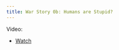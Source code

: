 ```yaml
---
title: War Story 0b: Humans are Stupid?
---
```


Video:

- [Watch](https://www.youtube.com/watch?v=vJG698U2Mvo)

<p>&nbsp; <p>&nbsp; <p>&nbsp; <p>&nbsp; <p>&nbsp; <p>&nbsp; <p>&nbsp; <p>&nbsp; <p>&nbsp; <p>&nbsp;
<p>&nbsp; <p>&nbsp; <p>&nbsp; <p>&nbsp; <p>&nbsp; <p>&nbsp; <p>&nbsp; <p>&nbsp; <p>&nbsp; <p>&nbsp;
<p>&nbsp; <p>&nbsp; <p>&nbsp; <p>&nbsp; <p>&nbsp; <p>&nbsp; <p>&nbsp; <p>&nbsp; <p>&nbsp; <p>&nbsp;
<p>&nbsp; <p>&nbsp; <p>&nbsp; <p>&nbsp; <p>&nbsp; <p>&nbsp; <p>&nbsp; <p>&nbsp; <p>&nbsp; <p>&nbsp;
<p>&nbsp; <p>&nbsp; <p>&nbsp; <p>&nbsp; <p>&nbsp; <p>&nbsp; <p>&nbsp; <p>&nbsp; <p>&nbsp; <p>&nbsp;
<p>&nbsp; <p>&nbsp; <p>&nbsp; <p>&nbsp; <p>&nbsp; <p>&nbsp; <p>&nbsp; <p>&nbsp; <p>&nbsp; <p>&nbsp;
<p>&nbsp; <p>&nbsp; <p>&nbsp; <p>&nbsp; <p>&nbsp; <p>&nbsp; <p>&nbsp; <p>&nbsp; <p>&nbsp; <p>&nbsp;
<p>&nbsp; <p>&nbsp; <p>&nbsp; <p>&nbsp; <p>&nbsp; <p>&nbsp; <p>&nbsp; <p>&nbsp; <p>&nbsp; <p>&nbsp;
<p>&nbsp; <p>&nbsp; <p>&nbsp; <p>&nbsp; <p>&nbsp; <p>&nbsp; <p>&nbsp; <p>&nbsp; <p>&nbsp; <p>&nbsp;
<p>&nbsp; <p>&nbsp; <p>&nbsp; <p>&nbsp; <p>&nbsp; <p>&nbsp; <p>&nbsp; <p>&nbsp; <p>&nbsp; <p>&nbsp;
<p>&nbsp; <p>&nbsp; <p>&nbsp; <p>&nbsp; <p>&nbsp; <p>&nbsp; <p>&nbsp; <p>&nbsp; <p>&nbsp; <p>&nbsp;
<p>&nbsp; <p>&nbsp; <p>&nbsp; <p>&nbsp; <p>&nbsp; <p>&nbsp; <p>&nbsp; <p>&nbsp; <p>&nbsp; <p>&nbsp;
<p>&nbsp; <p>&nbsp; <p>&nbsp; <p>&nbsp; <p>&nbsp; <p>&nbsp; <p>&nbsp; <p>&nbsp; <p>&nbsp; <p>&nbsp;

Lessons:

- Bias makes us blind, but bias lets us see (the future).
- Without bias, we don't know what to throw away. We can't summarize our experience into a model.
- Without a model we can't say what happenned before, what might happen in the future.
- Bias makes us blind, but bias lets us see (the future).

Referances:

- Wikipedia [List of cognitive biases](https://en.wikipedia.org/wiki/List_of_cognitive_biases)
- Daniel J Simons, Christopher F Chabris, 
  [Gorillas in our midst: sustained inattentional 
   blindness for dynamic events](http://www.chabris.com/Simons1999.pdf)
  Perception, 1999, volume 28, pages 1059 - 1074

